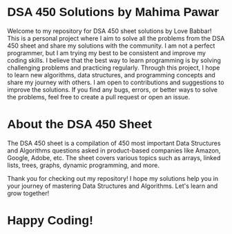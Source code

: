 <h1 style="font-family: 'Verdana', sans-serif;">DSA 450 Solutions by Mahima Pawar</h1>


Welcome to my repository for DSA 450 sheet solutions by Love Babbar! This is a personal project where I aim to solve all the problems from the DSA 450 sheet and share my solutions with the community.
I am not a perfect programmer, but I am trying my best to be consistent and improve my coding skills. I believe that the best way to learn programming is by solving challenging problems and practicing regularly. Through this project, I hope to learn new algorithms, data structures, and programming concepts and share my journey with others.
I am open to contributions and suggestions to improve the solutions. If you find any bugs, errors, or better ways to solve the problems, feel free to create a pull request or open an issue.

<h1 style="font-family: 'Verdana', sans-serif;">About the DSA 450 Sheet</h1>

The DSA 450 sheet is a compilation of 450 most important Data Structures and Algorithms questions asked in product-based companies like Amazon, Google, Adobe, etc. The sheet covers various topics such as arrays, linked lists, trees, graphs, dynamic programming, and more.

Thank you for checking out my repository! I hope my solutions help you in your journey of mastering Data Structures and Algorithms. Let's learn and grow together!

<h1 style="font-family: 'Verdana', sans-serif;">Happy Coding!</h1>




